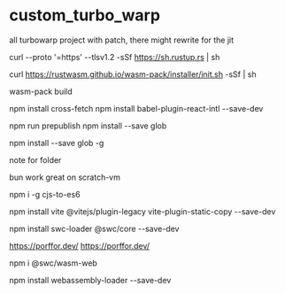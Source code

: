 # custom_turbo_warp

all turbowarp project with patch, there might rewrite for the jit

curl --proto '=https' --tlsv1.2 -sSf https://sh.rustup.rs | sh

curl https://rustwasm.github.io/wasm-pack/installer/init.sh -sSf | sh

wasm-pack build

npm install cross-fetch npm install babel-plugin-react-intl --save-dev

npm run prepublish npm install --save glob

npm install --save glob -g

note for folder

bun work great on scratch-vm

npm i -g cjs-to-es6

npm install vite @vitejs/plugin-legacy vite-plugin-static-copy --save-dev

npm install swc-loader @swc/core --save-dev

https://porffor.dev/
https://porffor.dev/


npm i @swc/wasm-web 

npm install webassembly-loader --save-dev
